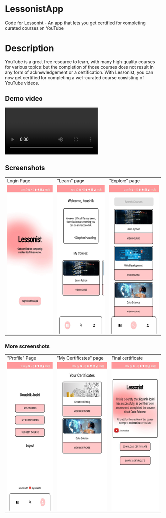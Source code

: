 # LessonistApp
Code for Lessonist - An app that lets you get certified for completing curated courses on YouTube

# Description
YouTube is a great free resource to learn, with many high-quality courses for various topics; but the completion of those courses does not result in any form of acknowledgement or a certification. With Lessonist, you can now get certified for completing a well-curated course consisting of YouTube videos.

## Demo video
![alt text](https://github.com/koushikjoshi/LessonistApp/blob/master/resources/demovideo.mp4)

## Screenshots

<table>
  <tr>
    <td>Login Page</td>
     <td>"Learn" page</td>
     <td>"Explore" page</td>
  </tr>
  <tr>
    <td><img src="https://github.com/koushikjoshi/LessonistApp/blob/master/resources/img1.jpg" width=270 height=480></td>
    <td><img src="https://github.com/koushikjoshi/LessonistApp/blob/master/resources/img2.jpg" width=270 height=480></td>
    <td><img src="https://github.com/koushikjoshi/LessonistApp/blob/master/resources/img3.jpg" width=270 height=480></td>
  </tr>
 </table>

### More screenshots

<table>
<tr>
    <td>"Profile" Page</td>
     <td>"My Certificates" page</td>
     <td>Final certificate</td>
  </tr>
  <tr>
    <td><img src="https://github.com/koushikjoshi/LessonistApp/blob/master/resources/img4.jpg" width=270 height=480></td>
    <td><img src="https://github.com/koushikjoshi/LessonistApp/blob/master/resources/img5.jpg" width=270 height=480></td>
    <td><img src="https://github.com/koushikjoshi/LessonistApp/blob/master/resources/img6.jpg" width=270 height=480></td>
  </tr>
 </table>